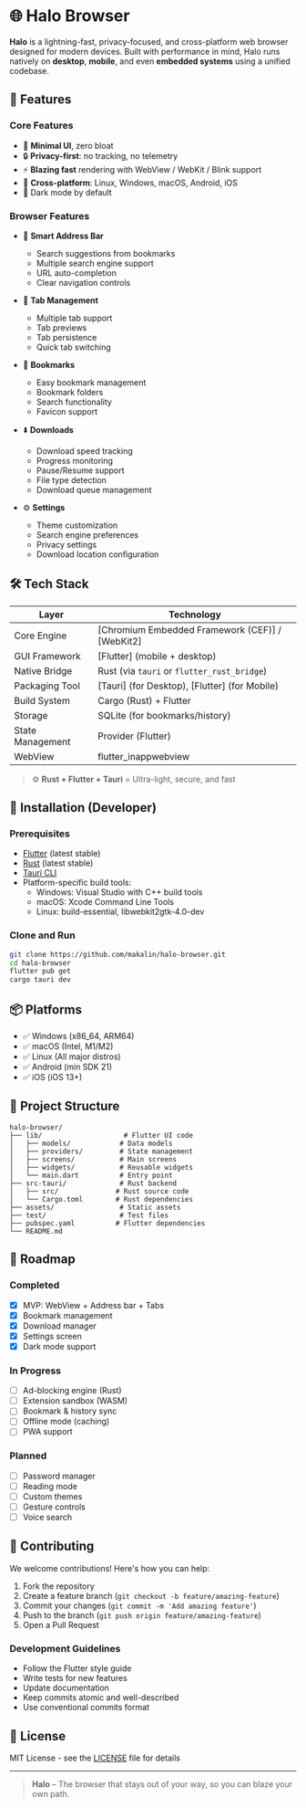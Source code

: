 # 🌐 Halo Browser

**Halo** is a lightning-fast, privacy-focused, and cross-platform web browser designed for modern devices. Built with performance in mind, Halo runs natively on **desktop**, **mobile**, and even **embedded systems** using a unified codebase.

## 🚀 Features

### Core Features
- 🧊 **Minimal UI**, zero bloat
- 🔒 **Privacy-first**: no tracking, no telemetry
- ⚡️ **Blazing fast** rendering with WebView / WebKit / Blink support
- 📱 **Cross-platform**: Linux, Windows, macOS, Android, iOS
- 🌙 Dark mode by default

### Browser Features
- 🎯 **Smart Address Bar**
  - Search suggestions from bookmarks
  - Multiple search engine support
  - URL auto-completion
  - Clear navigation controls

- 📑 **Tab Management**
  - Multiple tab support
  - Tab previews
  - Tab persistence
  - Quick tab switching

- 🔖 **Bookmarks**
  - Easy bookmark management
  - Bookmark folders
  - Search functionality
  - Favicon support

- ⬇️ **Downloads**
  - Download speed tracking
  - Progress monitoring
  - Pause/Resume support
  - File type detection
  - Download queue management

- ⚙️ **Settings**
  - Theme customization
  - Search engine preferences
  - Privacy settings
  - Download location configuration

## 🛠️ Tech Stack

| Layer             | Technology                                      |
|------------------|-------------------------------------------------|
| Core Engine       | [Chromium Embedded Framework (CEF)] / [WebKit2] |
| GUI Framework     | [Flutter] (mobile + desktop)                    |
| Native Bridge     | Rust (via `tauri` or `flutter_rust_bridge`)     |
| Packaging Tool    | [Tauri] (for Desktop), [Flutter] (for Mobile)   |
| Build System      | Cargo (Rust) + Flutter                         |
| Storage           | SQLite (for bookmarks/history)                  |
| State Management  | Provider (Flutter)                             |
| WebView           | flutter_inappwebview                           |

> ⚙️ **Rust + Flutter + Tauri** = Ultra-light, secure, and fast

## 🧪 Installation (Developer)

### Prerequisites

- [Flutter](https://flutter.dev/docs/get-started/install) (latest stable)
- [Rust](https://www.rust-lang.org/tools/install) (latest stable)
- [Tauri CLI](https://tauri.app/v1/guides/getting-started/prerequisites)
- Platform-specific build tools:
  - Windows: Visual Studio with C++ build tools
  - macOS: Xcode Command Line Tools
  - Linux: build-essential, libwebkit2gtk-4.0-dev

### Clone and Run

```bash
git clone https://github.com/makalin/halo-browser.git
cd halo-browser
flutter pub get
cargo tauri dev
```

## 📦 Platforms

* ✅ Windows (x86\_64, ARM64)
* ✅ macOS (Intel, M1/M2)
* ✅ Linux (All major distros)
* ✅ Android (min SDK 21)
* ✅ iOS (iOS 13+)

## 📁 Project Structure

```
halo-browser/
├── lib/                    # Flutter UI code
│   ├── models/            # Data models
│   ├── providers/         # State management
│   ├── screens/           # Main screens
│   ├── widgets/           # Reusable widgets
│   └── main.dart          # Entry point
├── src-tauri/             # Rust backend
│   ├── src/              # Rust source code
│   └── Cargo.toml        # Rust dependencies
├── assets/                # Static assets
├── test/                  # Test files
├── pubspec.yaml          # Flutter dependencies
└── README.md
```

## 🧠 Roadmap

### Completed
- [x] MVP: WebView + Address bar + Tabs
- [x] Bookmark management
- [x] Download manager
- [x] Settings screen
- [x] Dark mode support

### In Progress
- [ ] Ad-blocking engine (Rust)
- [ ] Extension sandbox (WASM)
- [ ] Bookmark & history sync
- [ ] Offline mode (caching)
- [ ] PWA support

### Planned
- [ ] Password manager
- [ ] Reading mode
- [ ] Custom themes
- [ ] Gesture controls
- [ ] Voice search

## 🤝 Contributing

We welcome contributions! Here's how you can help:

1. Fork the repository
2. Create a feature branch (`git checkout -b feature/amazing-feature`)
3. Commit your changes (`git commit -m 'Add amazing feature'`)
4. Push to the branch (`git push origin feature/amazing-feature`)
5. Open a Pull Request

### Development Guidelines

- Follow the Flutter style guide
- Write tests for new features
- Update documentation
- Keep commits atomic and well-described
- Use conventional commits format

## 📄 License

MIT License - see the [LICENSE](LICENSE) file for details

---

> **Halo** – The browser that stays out of your way, so you can blaze your own path.
